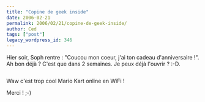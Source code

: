 ```yaml
---
title: "Copine de geek inside"
date: 2006-02-21
permalink: 2006/02/21/copine-de-geek-inside/
author: Ced
tags: ["post"]
legacy_wordpress_id: 346
---
```


Hier soir, Soph rentre&nbsp;: "Coucou mon coeur, j'ai ton cadeau d'anniversaire !". Ah bon déjà&nbsp;? C'est que dans 2 semaines. Je peux déjà l'ouvrir&nbsp;? :-D.

<img src="https://64k.be/wp-content/uploads/2006/jeux/pak_nintendo_ds_mario_kart_ds.jpg" alt="" />

<!-- excerpt -->

Waw c'est trop cool Mario Kart online en WiFi&nbsp;!

Merci&nbsp;! ;-)
